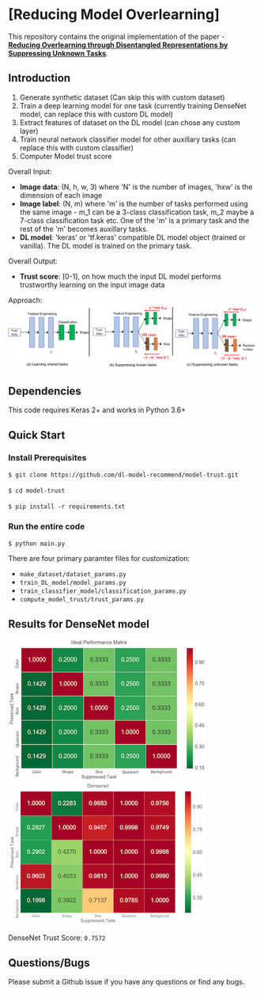# [Reducing Model Overlearning]

This repository contains the original implementation of the paper - **[Reducing Overlearning through Disentangled Representations by Suppressing Unknown Tasks]()**.

## Introduction

1. Generate synthetic dataset (Can skip this with custom dataset)
2. Train a deep learning model for one task (currently training DenseNet model, can replace this with custom DL model)
3. Extract features of dataset on the DL model (can chose any custom layer)
4. Train neural network classifier model for other auxillary tasks (can replace this with custom classifier)
5. Computer Model trust score

Overall Input:
 - **Image data**: (N, h, w, 3) where 'N' is the number of images, 'hxw' is the dimension of each image
 - **Image label**: (N, m) where 'm' is the number of tasks performed using the same image - m_1 can be a 3-class classification task, m_2 maybe a 7-class classification task etc. One of the 'm' is a primary task and the rest of the 'm' becomes auxillary tasks.
 - **DL model**: 'keras' or 'tf.keras' compatible DL model object (trained or vanilla). The DL model is trained on the primary task.

Overall Output:
 - **Trust score**: [0-1], on how much the input DL model performs trustworthy learning on the input image data


Approach: 
![](images/flow_diagram.png)

## Dependencies
This code requires Keras 2+ and works in Python 3.6+


## Quick Start


### Install Prerequisites

```
$ git clone https://github.com/dl-model-recommend/model-trust.git

$ cd model-trust

$ pip install -r requirements.txt
```

### Run the entire code

```
$ python main.py
```

There are four primary paramter files for customization:
 - `make_dataset/dataset_params.py`
 - `train_DL_model/model_params.py`
 - `train_classifier_model/classification_params.py`
 - `compute_model_trust/trust_params.py`

## Results for DenseNet model

![Ideal Matrix](images/ideal_matrix.png "Ideal trust matrix")        ![DenseNet Trust Matrix](images/Densenet.png "Obtained trust matrix for DenseNet model")

DenseNet Trust Score: `0.7572`

## Questions/Bugs

Please submit a Github issue if you have any questions or find any bugs.

